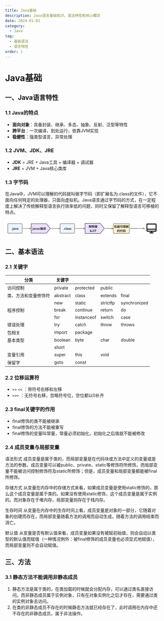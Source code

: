```yaml
---
title: Java基础
description: Java语言基础知识、语法特性和核心概念
date: 2024-01-01
category:
  - Java
tag:
  - 基础语法
  - 语言特性
order: 1
---
```


# Java基础

## 一、Java语言特性

### 1.1 Java的特点

- **面向对象**：具备封装、继承、多态、抽象、反射、泛型等特性
- **跨平台**：一次编译，到处运行，依靠JVM实现
- **稳健性**：强类型语言，异常处理

### 1.2 JVM、JDK、JRE

- **JDK** = JRE + Java工具 + 编译器 + 调试器
- **JRE** = JVM + Java核心类库

### 1.3 字节码

在Java中，JVM可以理解的代码就叫做字节码（即扩展名为.class的文件），它不面向任何特定的处理器，只面向虚拟机。Java语言通过字节码的方式，在一定程度上解决了传统解释型语言执行效率低的问题，同时又保留了解释型语言可移植的特点。

![java程序从代码到运行的过程](./static/zjm.png)

## 二、基本语法

### 2.1 关键字

| 分类 | 关键字 | | | |
|------|--------|---|---|---|
| 访问控制 | private | protected | public | |
| 类、方法和变量修饰符 | abstract | class | extends | final |
| | new | static | strictfp | synchronized |
| 程序控制 | break | continue | return | do |
| | for | instanceof | switch | case |
| 错误处理 | try | catch | throw | throws |
| 包相关 | import | package | | |
| 基本类型 | boolean | byte | char | double |
| | short | | | |
| 变量引用 | super | this | void | |
| 保留字 | goto | const | | |

### 2.2 位移运算符

- `>>` `<<` ：带符号右移和左移
- `>>>` ：无符号右移，忽略符号位，空位都以0补齐

### 2.3 final关键字的作用

- final修饰的类不能被继承
- final修饰的方法不能被重写
- final修饰的变量叫常量，常量必须初始化，初始化之后值就不能被修改

### 2.4 成员变量与局部变量

语法形式
成员变量是属于类的，而局部变量是在代码块或方法中定义的变量或是方法的参数。成员变量可以被public、private、static等修饰符所修饰，而局部变量不能被访问控制修饰符及static所修饰；但是，成员变量和局部变量都能被final所修饰。

存储方式
从变量在内存中的存储方式来看，如果成员变量是使用static修饰的，那么这个成员变量是属于类的。如果没有使用static修饰，这个成员变量是属于实例的。而对象存在于堆内存，局部变量则存在于栈内存。

生存时间
从变量在内存中的生存时间上看，成员变量是对象的一部分，它随着对象的创建而存在，而局部变量随着方法的调用而自动生成，随着方法的调用结束而消亡。

默认值
从变量是否有默认值来看，成员变量如果没有被赋初始值，则会自动以类型的默认值而赋值（一种情况例外：被final修饰的成员变量也必须显式地赋值），而局部变量则不会自动赋值。

## 三、方法

### 3.1 静态方法不能调用非静态成员
1. 静态方法是属于类的，在类加载的时候就会分配内存，可以通过类名直接访问。而非静态成员属于实例对象，只有在对象实例化之后才存在，需要通过类的实例对象去访问。
2. 在类的非静态成员不存在的时候静态方法就已经存在了，此时调用在内存中还不存在的非静态成员，属于非法操作。


